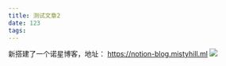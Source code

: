 ```yaml
---
title: 测试文章2
date: 123
tags:
---
```

新搭建了一个诺星博客，地址： https://notion-blog.mistyhill.ml
![](https://cdn.jsdelivr.net/gh/beer-on-ice/blog_img@main/1680852857000.png)